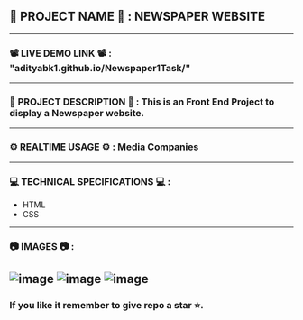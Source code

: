## 💼 __PROJECT__ __NAME__ 💼 __:__ __NEWSPAPER__ __WEBSITE__  
---------------------------------------------------------------------------------------------------------------
### 📽️ __LIVE__ __DEMO__ __LINK__ 📽️ __:__ "adityabk1.github.io/Newspaper1Task/"
---------------------------------------------------------------------------------------------------------------
### 📄 __PROJECT__ DESCRIPTION 📄 __:__ This is an Front End Project to display a Newspaper website.
---------------------------------------------------------------------------------------------------------------
### ⚙️ __REALTIME__ USAGE ⚙️ __:__ Media Companies
---------------------------------------------------------------------------------------------------------------
### 💻 __TECHNICAL__ SPECIFICATIONS 💻 __:__
* HTML
* CSS
---------------------------------------------------------------------------------------------------------------
### 📷 __IMAGES__ 📷 __:__
![image](https://github.com/AdityaBK1/Newspaper1Task/assets/131005390/7c2d40c4-5ae4-4499-a99c-eb56049b4db0)
![image](https://github.com/AdityaBK1/Newspaper1Task/assets/131005390/688d6930-d0f9-4d5a-9c19-0078175987f4)
![image](https://github.com/AdityaBK1/Newspaper1Task/assets/131005390/cc5d751d-a018-4779-8b4f-39ff41c6807e)
---------------------------------------------------------------------------------------------------------------
### If you like it remember to give repo a star ⭐.
